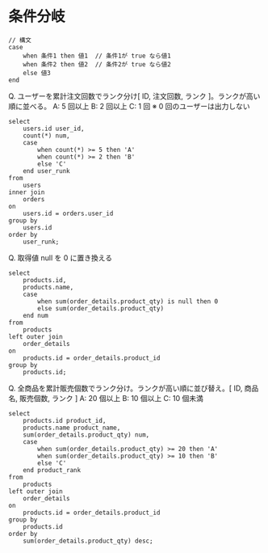 # 条件分岐

```
// 構文
case
	when 条件1 then 値1  // 条件1が true なら値1
	when 条件2 then 値2  // 条件2が true なら値2
	else 値3
end
```

Q. ユーザーを累計注文回数でランク分け[ ID, 注文回数, ランク ]。ランクが高い順に並べる。
A: 5 回以上
B: 2 回以上
C: 1 回
※ 0 回のユーザーは出力しない

```
select
	users.id user_id,
	count(*) num,
	case
		when count(*) >= 5 then 'A'
		when count(*) >= 2 then 'B'
		else 'C'
	end user_runk
from
	users
inner join
	orders
on
	users.id = orders.user_id
group by
	users.id
order by
	user_runk;
```

Q. 取得値 null を 0 に置き換える

```
select
	products.id,
	products.name,
	case
		when sum(order_details.product_qty) is null then 0
		else sum(order_details.product_qty)
	end num
from
	products
left outer join
	order_details
on
	products.id = order_details.product_id
group by
	products.id;
```

Q. 全商品を累計販売個数でランク分け。ランクが高い順に並び替え。[ ID, 商品名, 販売個数, ランク ]
A: 20 個以上
B: 10 個以上
C: 10 個未満

```
select
	products.id product_id,
	products.name product_name,
	sum(order_details.product_qty) num,
	case
		when sum(order_details.product_qty) >= 20 then 'A'
		when sum(order_details.product_qty) >= 10 then 'B'
		else 'C'
	end product_rank
from
	products
left outer join
	order_details
on
	products.id = order_details.product_id
group by
	products.id
order by
	sum(order_details.product_qty) desc;
```
